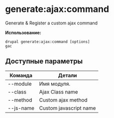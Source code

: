 # generate:ajax:command
Generate & Register a custom ajax command

**Использование:**
```
drupal generate:ajax:command [options]
gac
```

## Доступные параметры
Команда | Детали
-------|-------------
--module | Имя модуля.
--class | Ajax Class name
--method | Custom ajax method
--js-name | Custom javascript name
